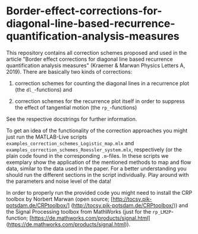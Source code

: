 # Border-effect-corrections-for-diagonal-line-based-recurrence-quantification-analysis-measures

This repository contains all correction schemes proposed and used in the article "Border 
effect corrections for diagonal line based recurrence quantification analysis measures" 
(Kraemer & Marwan Physics Letters A, 2019). There are basically two kinds of corrections: 

1. correction schemes for counting the diagonal lines in a recurrence plot 
   (the `dl_`-functions) and 
   
2. correction schemes for the recurrence plot itself in order to suppress the effect of 
   tangential motion (the `rp_`-functions)

See the respective docstrings for further information.

To get an idea of the functionality of the correction approaches you might just run the
MATLAB-Live scripts `examples_correction_schemes_Logistic_map.mlx` and 
`examples_correction_schemes_Roessler_system.mlx`, respectively (or the plain code found in
the corresponding `.m`-files. In these scripts we exemplary show the application of the
mentioned methods to map and flow data, similar to the data used in the paper. For a 
better understanding you should run the different sections in the script individually. 
Play around with the parameters and noise level of the data! 

In order to properly run the provided code you might need to install the CRP toolbox by
Norbert Marwan (open source; [http://tocsy.pik-potsdam.de/CRPtoolbox/]
(http://tocsy.pik-potsdam.de/CRPtoolbox/)) and the Signal Processing toolbox from MathWorks 
(just for the `rp_LM2P`-function; [https://de.mathworks.com/products/signal.html]
(https://de.mathworks.com/products/signal.html)).
